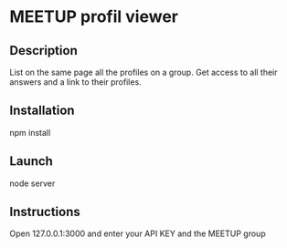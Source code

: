 # MEETUP profil viewer

## Description

List on the same page all the profiles on a group. Get access to all their answers and a link to their profiles.

## Installation

npm install

## Launch

node server

## Instructions

Open 127.0.0.1:3000 and enter your API KEY and the MEETUP group